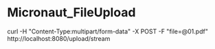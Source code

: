 # Micronaut_FileUpload

curl -H "Content-Type:multipart/form-data" -X POST -F "file=@01.pdf" http://localhost:8080/upload/stream